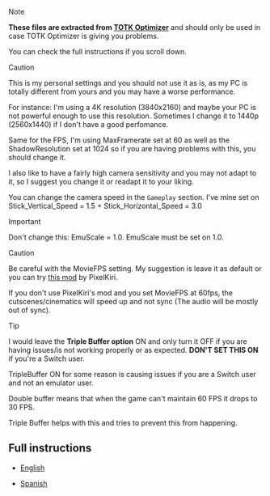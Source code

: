 >[!NOTE]
**These files are extracted from [TOTK Optimizer](https://github.com/MaxLastBreath/TOTK-mods/releases/)** and should only be used in case TOTK Optimizer is giving you problems.

You can check the full instructions if you scroll down.

>[!CAUTION]
This is my personal settings and you should not use it as is, as my PC is totally different from yours and you may have a worse performance.

For instance: I'm using a 4K resolution (3840x2160) and maybe your PC is not powerful enough to use this resolution. Sometimes I change it to 1440p (2560x1440) if I don't have a good perfomance.

Same for the FPS, I'm using MaxFramerate set at 60 as well as the ShadowResolution set at 1024 so if you are having problems with this, you should change it.

I also like to have a fairly high camera sensitivity and you may not adapt to it, so I suggest you change it or readapt it to your liking.

You can change the camera speed in the `Gameplay` section. I've mine set on Stick_Vertical_Speed = 1.5 + Stick_Horizontal_Speed = 3.0

>[!IMPORTANT]
Don't change this: EmuScale = 1.0. EmuScale must be set on 1.0.

>[!CAUTION]
Be careful with the MovieFPS setting. My suggestion is leave it as default or you can try [this mod](https://www.reddit.com/user/PixelKiri/comments/14fx47u/totk_interpolated_60fps_cutscenes_v21/) by PixelKiri.

If you don't use PixelKiri's mod and you set MovieFPS at 60fps, the cutscenes/cinematics will speed up and not sync (The audio will be mostly out of sync).

>[!TIP]
I would leave the **Triple Buffer option** ON and only turn it OFF if you are having issues/is not working properly or as expected. **DON'T SET THIS ON** if you're a Switch user.

TripleBuffer ON for some reason is causing issues if you are a Switch user and not an emulator user.

Double buffer means that when the game can't maintain 60 FPS it drops to 30 FPS. 

Triple Buffer helps with this and tries to prevent this from happening.

## Full instructions

- [English](https://github.com/StevensND/switch-port-mods/tree/main/The%20Legend%20of%20Zelda%20Tears%20of%20the%20Kingdom/%5B0100F2C0115B6000%5D/1.2.1/Mods/March%202024%20Mods%20(USE%20THIS%20INSTEAD%20THE%20OLD%20STUFF)/UltraCam%20Settings%20-%20Full%20Detailed%20Options/English)

- [Spanish](https://github.com/StevensND/switch-port-mods/tree/main/The%20Legend%20of%20Zelda%20Tears%20of%20the%20Kingdom/%5B0100F2C0115B6000%5D/1.2.1/Mods/March%202024%20Mods%20(USE%20THIS%20INSTEAD%20THE%20OLD%20STUFF)/UltraCam%20Settings%20-%20Full%20Detailed%20Options/Espa%C3%B1ol)
